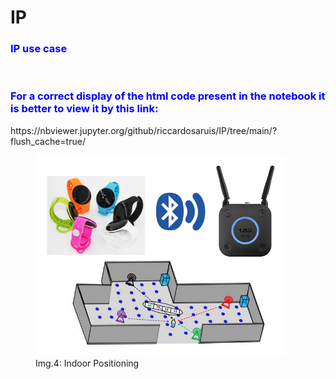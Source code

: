 # IP
<h3><font color='blue'>IP use case</font></h3>
<br>
<h3><font color='blue'>For a correct display of the html code present in the notebook it is better to view it by this link:</font></h3>
https://nbviewer.jupyter.org/github/riccardosaruis/IP/tree/main/?flush_cache=true/
<br>

<figure>
<img src="ip_image.png" alt="ip_image" style="width: 400px;"/>
<figcaption>Img.4: Indoor Positioning</figcaption>
</figure>
